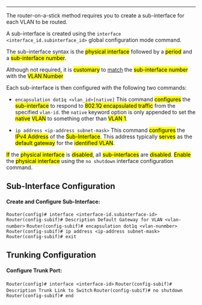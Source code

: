 
---
The router-on-a-stick method requires you to create a sub-interface for each VLAN to be routed.

A sub-interface is created using the `interface <interface_id.subinterface_id>` global configuration mode command.

The sub-interface syntax is the <mark class="hltr-cyan">physical interface</mark> followed by a <mark class="hltr-green">period</mark> and a <mark class="hltr-yellow">sub-interface number</mark>.

Although not required, it is <mark class="hltr-cyan">customary</mark> to <u>match</u> the <mark class="hltr-green">sub-interface number</mark> with the <mark class="hltr-pink">VLAN Number</mark>

Each sub-interface is then configured with the following two commands:

- `encapsulation dot1q <vlan_id>[native]`
  This command <mark class="hltr-cyan">configures</mark> the <mark class="hltr-yellow">sub-interface</mark> to respond to <mark class="hltr-pink">802.1Q encapsulated traffic</mark> from the specified `vlan-id`.
  the `native` keyword option is only appended to set the <mark class="hltr-cyan">native</mark> <mark class="hltr-yellow">VLAN</mark> to something other than <mark class="hltr-pink">VLAN 1</mark>.

- `ip address <ip-address subnet-mask>`
  This command <mark class="hltr-cyan">configures</mark> the <mark class="hltr-green">IPv4 Address</mark> of the <mark class="hltr-yellow">Sub-Interface</mark>.
  This address typically <mark class="hltr-yellow">serves</mark> as the <mark class="hltr-green">default gateway</mark> for the <mark class="hltr-pink">identified VLAN</mark>.

<mark class="hltr-cyan">If</mark> the <mark class="hltr-green">physical interface</mark> is <mark class="hltr-yellow">disabled</mark>, all <mark class="hltr-pink">sub-interfaces</mark> are <mark class="hltr-red">disabled</mark>.
<mark class="hltr-pink">Enable</mark> the <mark class="hltr-green">physical interface</mark> using the `no shutdown` interface configuration command.

## Sub-Interface Configuration

#### Create and Configure Sub-Interface:
`Router(config)# interface <interface-id.subinterface-id>`
`Router(config-subif)# Description Default Gateway for VLAN <vlan-number>`
`Router(config-subif)# encapsulation dot1q <vlan-nunmber>`
`Router(config-subif)# ip address <ip-address subnet-mask>`
`Router(config-subif)# exit`

## Trunking Configuration

#### Configure Trunk Port:
`Router(config)# interface <interface-id>`
`Router(config-subif)# Description Trunk Link to Switch`
`Router(config-subif)# no shutdown`
`Router(config-subif)# end`
